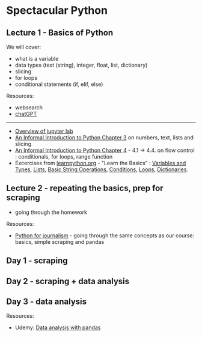 # Spectacular Python
## Lecture 1 - Basics of Python
We will cover:
- what is a variable
- data types (text (string), integer, float, list, dictionary)
- slicing
- for loops
- conditional statements (if, elif, else)

Resources:
- websearch
- [chatGPT](https://chat.openai.com/)
---
- [Overview of jupyter lab](https://youtu.be/5pf0_bpNbkw?si=W0N8-QVy8uvtx4L4&t=565)
- [An Informal Introduction to Python Chapter 3](https://docs.python.org/3/tutorial/introduction.html) on numbers, text, lists and slicing
- [An Informal Introduction to Python Chapter 4](https://docs.python.org/3/tutorial/controlflow.html) - 4.1 -> 4.4. on flow control : conditionals, for loops, range function
- Excercises from [learnpython.org](https://www.learnpython.org/) - "Learn the Basics" : [Variables and Types](https://www.learnpython.org/en/Variables_and_Types), [Lists](https://www.learnpython.org/en/Lists), [Basic String Operations](https://www.learnpython.org/en/Basic_String_Operations), [Conditions](https://www.learnpython.org/en/Conditions), [Loops](https://www.learnpython.org/en/Loops), [Dictionaries](https://www.learnpython.org/en/Dictionaries).

## Lecture 2 - repeating the basics, prep for scraping

- going through the homework

Resources:
- [Python for journalism](https://datajournalism.com/watch/python-for-journalists/) - going through the same concepts as our course: basics, simple scraping and pandas

## Day 1 - scraping

## Day 2 - scraping + data analysis

## Day 3 - data analysis


Resources:
- Udemy: [Data analysis with pandas ](https://www.udemy.com/course/data-analysis-with-pandas/)
